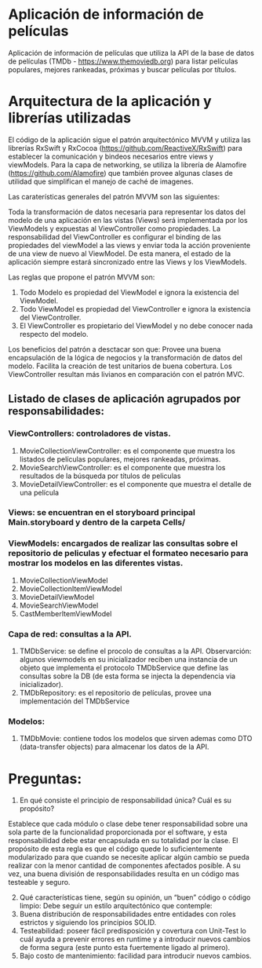 # Aplicación de información de películas

Aplicación de información de películas que utiliza la API de la base de datos de películas (TMDb - https://www.themoviedb.org) para listar películas populares, mejores rankeadas, próximas y buscar películas por títulos.

# Arquitectura de la aplicación y librerías utilizadas
El código de la aplicación sigue el patrón arquitectónico MVVM y utiliza las librerías RxSwift y RxCocoa (https://github.com/ReactiveX/RxSwift) para establecer la comunicación y bindeos necesarios entre views y viewModels.
Para la capa de networking, se utiliza la librería de Alamofire (https://github.com/Alamofire) que también provee algunas clases de utilidad que simplifican el manejo de caché de imagenes.

Las caraterísticas generales del patrón MVVM son las siguientes:

Toda la transformación de datos necesaria para representar los datos del modelo de una aplicación en las vistas (Views) será implementada por los ViewModels y expuestas al ViewController como propiedades. La responsabilidad del ViewController es configurar el binding de las propiedades del viewModel a las views y enviar toda la acción proveniente de una view de nuevo al ViewModel. De esta manera, el estado de la aplicación siempre estará sincronizado entre las Views y los ViewModels.

Las reglas que propone el patrón MVVM son:
1. Todo Modelo es propiedad del ViewModel e ignora la existencia del ViewModel.
2. Todo ViewModel es propiedad del ViewController e ignora la existencia del ViewController.
3. El ViewController es propietario del ViewModel y no debe conocer nada respecto del modelo.

Los beneficios del patrón a desctacar son que:
Provee una buena encapsulación de la lógica de negocios y la transformación de datos del modelo.
Facilita la creación de test unitarios de buena cobertura.
Los ViewController resultan más livianos en comparación con el patrón MVC.

## Listado de clases de aplicación agrupados por responsabilidades:
### ViewControllers: controladores de vistas.
1. MovieCollectionViewController: es el componente que muestra los listados de películas populares, mejores rankeadas, próximas. 
2. MovieSearchViewController: es el componente que muestra los resultados de la búsqueda por títulos de peliculas
3. MovieDetailViewController: es el componente que muestra el detalle de una película

### Views: se encuentran en el storyboard principal Main.storyboard y dentro de la carpeta Cells/

### ViewModels: encargados de realizar las consultas sobre el repositorio de peliculas y efectuar el formateo necesario para mostrar los modelos en las diferentes vistas.
1. MovieCollectionViewModel
1. MovieCollectionItemViewModel
1. MovieDetailViewModel
1. MovieSearchViewModel
1. CastMemberItemViewModel

### Capa de red: consultas a la API. 
1. TMDbService: se define el procolo de consultas a la API.  Observarción: algunos viewmodels en su inicializador reciben una instancia de un objeto que implementa el protocolo TMDbService que define las consultas sobre la DB (de esta forma se injecta la dependencia via inicializador).
2. TMDbRepository: es el repositorio de películas, provee una implementación del TMDbService

### Modelos:
1. TMDbMovie: contiene todos los modelos que sirven ademas como DTO (data-transfer objects) para almacenar los datos de la API.

# Preguntas:

1. En qué consiste el principio de responsabilidad única? Cuál es su propósito?

Establece que cada módulo o clase debe tener responsabilidad sobre una sola parte de la funcionalidad proporcionada por el software, y esta responsabilidad debe estar encapsulada en su totalidad por la clase. 
El propósito de esta regla es que el código quede lo suficientemente modularizado para que cuando se necesite aplicar algún cambio se pueda realizar con la menor cantidad de componentes afectados posible. A su vez, una buena división de responsabilidades resulta en un código mas testeable y seguro.

2. Qué características tiene, según su opinión, un “buen” código o código limpio:
Debe seguir un estilo arquitectónico que contemple:
1. Buena distribución de responsabilidades entre entidades con roles estrictos y siguiendo los principios SOLID.
2. Testeabilidad: poseer fácil predisposición y covertura con Unit-Test lo cuál ayuda a prevenir errores en runtime y a introducir nuevos cambios de forma segura (este punto esta fuertemente ligado al primero).
3. Bajo costo de mantenimiento: facilidad para introducir nuevos cambios.
